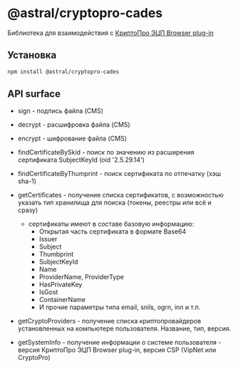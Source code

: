 # @astral/cryptopro-cades

Библиотека для взаимодействия с [КриптоПро ЭЦП Browser plug-in](https://www.cryptopro.ru/products/cades/plugin)

## Установка

```bash
npm install @astral/cryptopro-cades
```

## API surface

- sign - подпись файла (CMS)
- decrypt - расшифровка файла (CMS)
- encrypt - шифрование файла (CMS)
- findCertificateBySkid - поиск по значению из расширения сертификата SubjectKeyId (oid '2.5.29.14')
- findCertificateByThumprint - поиск сертификата по отпечатку (хэш sha-1)
- getCertificates - получение списка сертификатов, с возможностью указать тип хранилища для поиска (токены, реестры или всё и сразу)

  - сертификаты имеют в составе базовую информацию:
    - Открытая часть сертификата в формате Base64
    - Issuer
    - Subject
    - Thumbprint
    - SubjectKeyId
    - Name
    - ProviderName, ProviderType
    - HasPrivateKey
    - IsGost
    - ContainerName
    - И прочие параметры типа email, snils, ogrn, inn и т.п.

- getCryptoProviders - получение списка криптопровайдеров установленных на компьютере пользователя. Название, тип, версия.
- getSystemInfo - получение информации о системе пользователя - версия КриптоПро ЭЦП Browser plug-in, версия CSP (VipNet или CryptoPro)

